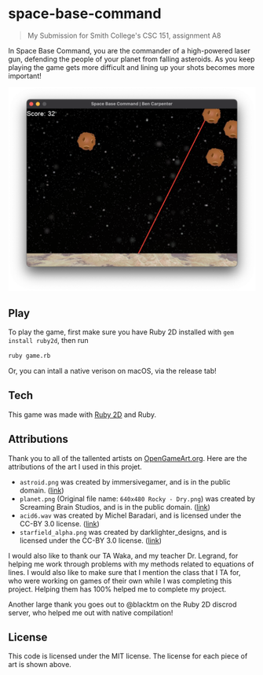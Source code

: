 # space-base-command
> My Submission for Smith College's CSC 151, assignment A8

In Space Base Command, you are the commander of a high-powered laser gun, defending the people of your planet from falling asteroids. As you keep playing the game gets more difficult and lining up your shots becomes more important!

![](README-screenshot.png)

## Play

To play the game, first make sure you have Ruby 2D installed with `gem install ruby2d`, then run
```zsh
ruby game.rb
```

Or, you can intall a native verison on macOS, via the release tab!

## Tech

This game was made with [Ruby 2D](https://www.ruby2d.com) and Ruby.

## Attributions

Thank you to all of the tallented artists on [OpenGameArt.org](https://opengameart.org). Here are the attributions of the art I used in this projet.
* `astroid.png` was created by immersivegamer, and is in the public domain. ([link](https://opengameart.org/content/space-shooter-assets))
* `planet.png` (Original file name: `640x480 Rocky - Dry.png`) was created by Screaming Brain Studios, and is in the public domain. ([link](https://opengameart.org/content/planet-surface-backgrounds))
* `acid6.wav` was created by Michel Baradari, and is licensed  under the CC-BY 3.0 license. ([link](https://opengameart.org/content/9-sci-fi-computer-sounds-and-beeps))
* `starfield_alpha.png` was created by darklighter_designs, and is licensed under the CC-BY 3.0 license. ([link](https://opengameart.org/content/starfield-alpha-4k))

I would also like to thank our TA Waka, and my teacher Dr. Legrand, for helping me work through problems with my methods related to equations of lines. I would also like to make sure that I mention the class that I TA for, who were working on games of their own while I was completing this project. Helping them has 100% helped me to complete my project.

Another large thank you goes out to @blacktm on the Ruby 2D discrod server, who helped me out with native compilation!

## License

This code is licensed under the MIT license. The license for each piece of art is shown above.
